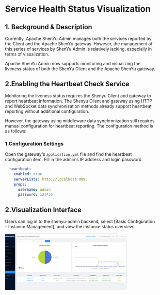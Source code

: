 # Service Health Status Visualization

## 1. Background & Description

Currently, Apache ShenYu Admin manages both the services reported by the Client and the Apache ShenYu gateway. However, the management of this series of services by ShenYu Admin is relatively lacking, especially in terms of visualization.

Apache ShenYu Admin now supports monitoring and visualizing the liveness status of both the ShenYu Client and the Apache ShenYu gateway.

## 2.Enabling the Heartbeat Check Service

Monitoring the liveness status requires the Shenyu Client and gateway to report heartbeat information. The Shenyu Client and gateway using HTTP and WebSocket data synchronization methods already support heartbeat reporting without additional configuration.

However, the gateway using middleware data synchronization still requires manual configuration for heartbeat reporting. The configuration method is as follows:

### 1.Configuration Settings

Open the gateway's `application.yml` file and find the heartbeat configuration item. Fill in the admin's IP address and login password.
```yaml
  heartbeat:
    enabled: true
    serverLists: http://localhost:9095
    props:
      username: admin
      password: 123456
```


## 2.Visualization Interface

Users can log in to the shenyu-admin backend, select [Basic Configuration - Instance Management], and view the instance status overview.

<img src="/img/shenyu/basicConfig/instance/instance-visual.png" width="80%" height="50%" />

